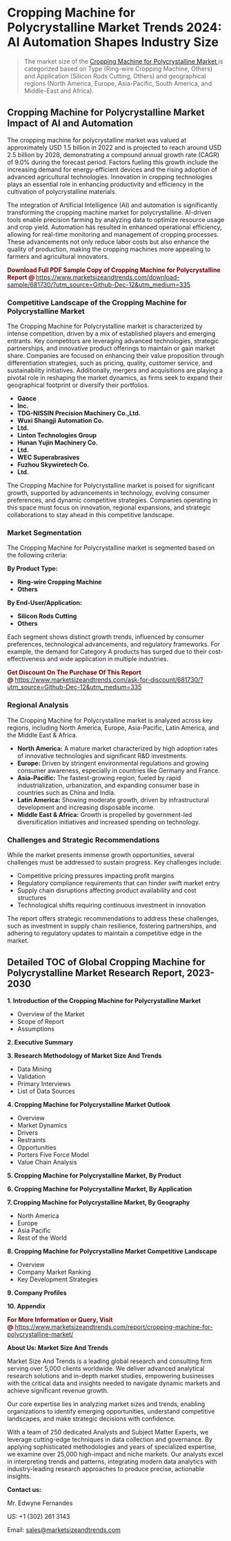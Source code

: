 <H1> Cropping Machine for Polycrystalline Market Trends 2024: AI Automation Shapes Industry Size</H1><blockquote><p>The market size of the <a href="https://www.marketsizeandtrends.com/download-sample/681730/?utm_source=Github-Dec-12&amp;utm_medium=335" target="_blank">Cropping Machine for Polycrystalline Market </a>is categorized based on Type (Ring-wire Cropping Machine, Others) and Application (Silicon Rods Cutting, Others) and geographical regions (North America, Europe, Asia-Pacific, South America, and Middle-East and Africa).</p></blockquote><p><h2>Cropping Machine for Polycrystalline Market Impact of AI and Automation</h2><p>The cropping machine for polycrystalline market was valued at approximately USD 1.5 billion in 2022 and is projected to reach around USD 2.5 billion by 2028, demonstrating a compound annual growth rate (CAGR) of 9.0% during the forecast period. Factors fueling this growth include the increasing demand for energy-efficient devices and the rising adoption of advanced agricultural technologies. Innovation in cropping technologies plays an essential role in enhancing productivity and efficiency in the cultivation of polycrystalline materials.</p><p>The integration of Artificial Intelligence (AI) and automation is significantly transforming the cropping machine market for polycrystalline. AI-driven tools enable precision farming by analyzing data to optimize resource usage and crop yield. Automation has resulted in enhanced operational efficiency, allowing for real-time monitoring and management of cropping processes. These advancements not only reduce labor costs but also enhance the quality of production, making the cropping machines more appealing to farmers and agricultural innovators.</p></p><p><strong><span style="color: #800000;">Download Full PDF Sample Copy of Cropping Machine for Polycrystalline Report @</span>&nbsp;</strong><a href="https://www.marketsizeandtrends.com/download-sample/681730/?utm_source=Github-Dec-12&amp;utm_medium=335">https://www.marketsizeandtrends.com/download-sample/681730/?utm_source=Github-Dec-12&amp;utm_medium=335</a></p><h3>Competitive Landscape of the Cropping Machine for Polycrystalline Market</h3><p>The Cropping Machine for Polycrystalline market is characterized by intense competition, driven by a mix of established players and emerging entrants. Key competitors are leveraging advanced technologies, strategic partnerships, and innovative product offerings to maintain or gain market share. Companies are focused on enhancing their value proposition through differentiation strategies, such as pricing, quality, customer service, and sustainability initiatives. Additionally, mergers and acquisitions are playing a pivotal role in reshaping the market dynamics, as firms seek to expand their geographical footprint or diversify their portfolios.</p><p><strong><p><ul><li>Gaoce </li><li> Inc. </li><li> TDG-NISSIN Precision Machinery Co.,Ltd. </li><li> Wuxi Shangji Automation Co. </li><li> Ltd. </li><li> Linton Technologies Group </li><li> Hunan Yujin Machinery Co. </li><li> Ltd. </li><li> WEC Superabrasives </li><li> Fuzhou Skywiretech Co. </li><li> Ltd.</p></li></ul></p></strong></p><p>The Cropping Machine for Polycrystalline market is poised for significant growth, supported by advancements in technology, evolving consumer preferences, and dynamic competitive strategies. Companies operating in this space must focus on innovation, regional expansions, and strategic collaborations to stay ahead in this competitive landscape.</p><h3>Market Segmentation</h3><p>The Cropping Machine for Polycrystalline market is segmented based on the following criteria:</p><p><strong>By Product Type:</strong></p><p><strong><p><ul><li>Ring-wire Cropping Machine </li><li> Others</p></li></ul></p></strong></p><p><strong>By End-User/Application:</strong></p><p><strong><p><ul><li>Silicon Rods Cutting </li><li> Others</p></li></ul></p></strong></p><p>Each segment shows distinct growth trends, influenced by consumer preferences, technological advancements, and regulatory frameworks. For example, the demand for Category A products has surged due to their cost-effectiveness and wide application in multiple industries.</p><p><strong><span style="color: #800000;">Get Discount On The Purchase Of This Report @&nbsp;</span></strong><a href="https://www.marketsizeandtrends.com/ask-for-discount/681730/?utm_source=Github-Dec-12&amp;utm_medium=335">https://www.marketsizeandtrends.com/ask-for-discount/681730/?utm_source=Github-Dec-12&amp;utm_medium=335</a></p><h3>Regional Analysis</h3><p>The Cropping Machine for Polycrystalline market is analyzed across key regions, including North America, Europe, Asia-Pacific, Latin America, and the Middle East &amp; Africa.</p><ul><li><strong>North America:</strong> A mature market characterized by high adoption rates of innovative technologies and significant R&amp;D investments.</li><li><strong>Europe:</strong> Driven by stringent environmental regulations and growing consumer awareness, especially in countries like Germany and France.</li><li><strong>Asia-Pacific:</strong> The fastest-growing region, fueled by rapid industrialization, urbanization, and expanding consumer base in countries such as China and India.</li><li><strong>Latin America:</strong> Showing moderate growth, driven by infrastructural development and increasing disposable income.</li><li><strong>Middle East &amp; Africa:</strong> Growth is propelled by government-led diversification initiatives and increased spending on technology.</li></ul><h3>Challenges and Strategic Recommendations</h3><p>While the market presents immense growth opportunities, several challenges must be addressed to sustain progress. Key challenges include:</p><ul><li>Competitive pricing pressures impacting profit margins</li><li>Regulatory compliance requirements that can hinder swift market entry</li><li>Supply chain disruptions affecting product availability and cost structures</li><li>Technological shifts requiring continuous investment in innovation</li></ul><p>The report offers strategic recommendations to address these challenges, such as investment in supply chain resilience, fostering partnerships, and adhering to regulatory updates to maintain a competitive edge in the market.</p><h2>Detailed TOC of Global Cropping Machine for Polycrystalline Market Research Report, 2023-2030</h2><p><strong>1. Introduction of the Cropping Machine for Polycrystalline Market</strong></p><ul><li>Overview of the Market</li><li>Scope of Report</li><li>Assumptions&nbsp;</li></ul><p><strong>2. Executive Summary</strong></p><p><strong>3. Research Methodology of <strong>Market Size And Trends</strong></strong></p><ul><li>Data Mining</li><li>Validation</li><li>Primary Interviews</li><li>List of Data Sources&nbsp;</li></ul><p><strong>4. Cropping Machine for Polycrystalline Market Outlook</strong></p><ul><li>Overview</li><li>Market Dynamics</li><li>Drivers</li><li>Restraints</li><li>Opportunities</li><li>Porters Five Force Model</li><li>Value Chain Analysis&nbsp;</li></ul><p><strong>5. Cropping Machine for Polycrystalline Market, By Product</strong></p><p><strong>6. Cropping Machine for Polycrystalline Market, By Application</strong></p><p><strong>7. Cropping Machine for Polycrystalline Market, By Geography</strong></p><ul><li>North America</li><li>Europe</li><li>Asia Pacific</li><li>Rest of the World&nbsp;</li></ul><p><strong>8. Cropping Machine for Polycrystalline Market Competitive Landscape</strong></p><ul><li>Overview</li><li>Company Market Ranking</li><li>Key Development Strategies&nbsp;</li></ul><p><strong>9. Company Profiles</strong></p><p><strong>10. Appendix</strong></p><p><strong><span style="color: #800000;">For More Information or Query, Visit @&nbsp;</span></strong><a href="https://www.marketsizeandtrends.com/report/cropping-machine-for-polycrystalline-market/">https://www.marketsizeandtrends.com/report/cropping-machine-for-polycrystalline-market/</a></p><p></p><p><strong>About Us:&nbsp;Market Size And Trends</strong></p><p>Market Size And Trends&nbsp;is a leading global research and consulting firm serving over 5,000 clients worldwide. We deliver advanced analytical research solutions and in-depth market studies, empowering businesses with the critical data and insights needed to navigate dynamic markets and achieve significant revenue growth.</p><p>Our core expertise lies in analyzing market sizes and trends, enabling organizations to identify emerging opportunities, understand competitive landscapes, and make strategic decisions with confidence.</p><p>With a team of 250 dedicated Analysts and Subject Matter Experts, we leverage cutting-edge techniques in data collection and governance. By applying sophisticated methodologies and years of specialized expertise, we examine over 25,000 high-impact and niche markets. Our analysts excel in interpreting trends and patterns, integrating modern data analytics with industry-leading research approaches to produce precise, actionable insights.</p><p><strong>Contact us:</strong></p><p>Mr. Edwyne Fernandes</p><p>US: +1 (302) 261 3143</p><p>Email: <a href="mailto:sales@marketsizeandtrends.com">sales@marketsizeandtrends.com</a>&nbsp;</p>
